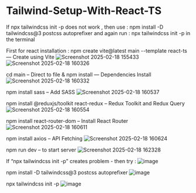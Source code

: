 # Tailwind-Setup-With-React-TS
If npx tailwindcss init -p does not work , then use : npm install -D tailwindcss@3 postcss autoprefixer and again run : npx tailwindcss init -p in the terminal

First for react installation : 
npm create vite@latest main --template react-ts   — Create using Vite 
![Screenshot 2025-02-18 155433](https://github.com/user-attachments/assets/dad55c7a-5129-4cb2-bf32-030c4f7e3ae8)
![Screenshot 2025-02-18 160326](https://github.com/user-attachments/assets/5ee0bfbe-95d2-4228-bd4f-6d7c80361024)

cd main – Direct to file 
& 
npm install — Dependencies Install
![Screenshot 2025-02-18 160332](https://github.com/user-attachments/assets/9bdb4d2b-301f-463f-bc21-6ba2eba03153)

npm install sass – Add SASS
![Screenshot 2025-02-18 160537](https://github.com/user-attachments/assets/e4ab52e2-2855-43b5-bea7-6fc4dabdac2a)

npm install @reduxjs/toolkit react-redux – Redux Toolkit and Redux Query
![Screenshot 2025-02-18 160554](https://github.com/user-attachments/assets/4a83e640-642b-40b4-aff8-822d6b6702a3)

npm install react-router-dom – Install React Router 
![Screenshot 2025-02-18 160611](https://github.com/user-attachments/assets/569c1b29-8440-44f1-9258-5ee4fe36569e)

npm install axios – API Fetching
![Screenshot 2025-02-18 160624](https://github.com/user-attachments/assets/1e0f97b0-2419-409b-a074-b54fc0a48033)

npm run dev – to start server
![Screenshot 2025-02-18 162328](https://github.com/user-attachments/assets/84ab60f7-71ac-438f-aec7-2d3c70fbf491)

If “npx tailwindcss init -p” creates problem - then try : 
![image](https://github.com/user-attachments/assets/36ae41e3-536c-4fce-b902-cf344bb2f82e)

npm install -D tailwindcss@3 postcss autoprefixer 
![image](https://github.com/user-attachments/assets/e7eee133-7513-42ef-984e-4cbea2d2de3c)

npx tailwindcss init -p
![image](https://github.com/user-attachments/assets/81d79695-89e6-4566-9043-3dee6c0ca4f9)
